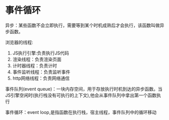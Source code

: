 # 事件循环

异步：某些函数不会立即执行，需要等到某个时机成熟后才会执行，该函数叫做异步函数。

浏览器的线程:

1. JS执行引擎:负责执行JS代码
2. 渲染线程：负责渲染页面
3. 计时器线程：负责计时
4. 事件监听线程：负责监听事件
5. http网络线程：负责网络通信 

事件队列(event queue)：一块内存空间，用于存放执行时机到达的异步函数。当JS引擎空闲时(执行栈没有可执行的上下文),他会从事件队列中拿出第一个函数执行

事件循环：event loop,是指函数在执行栈，宿主线程，事件队列中的循环移动